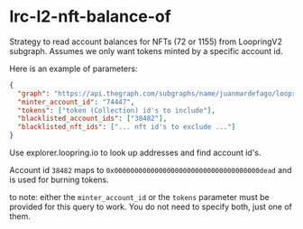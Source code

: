 # lrc-l2-nft-balance-of

Strategy to read account balances for NFTs (72 or 1155) from LoopringV2 subgraph. Assumes we only want tokens minted by a specific account id.

Here is an example of parameters:

```json
{
  "graph": "https://api.thegraph.com/subgraphs/name/juanmardefago/loopring36",
  "minter_account_id": "74447",
  "tokens": ["token (Collection) id's to include"],
  "blacklisted_account_ids": ["38482"],
  "blacklisted_nft_ids": ["... nft id's to exclude ..."]
}
```

Use explorer.loopring.io to look up addresses and find account id's.

Account id `38482` maps to `0x000000000000000000000000000000000000dead` and is used for burning tokens.

to note: either the `minter_account_id` or the `tokens` parameter must be provided for this query to work. You do not need to specify both, just one of them.
